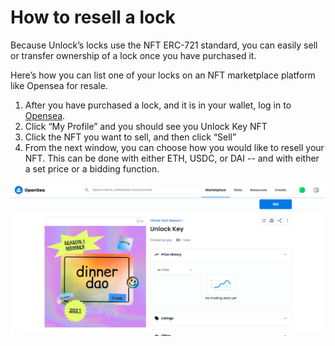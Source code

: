 # How to resell a lock

Because Unlock’s locks use the NFT ERC-721 standard, you can easily sell or transfer ownership of a lock once you have purchased it. 

Here’s how you can list one of your locks on an NFT marketplace platform like Opensea for resale.

1. After you have purchased a lock, and it is in your wallet, log in to [Opensea](https://opensea.io/).
2. Click “My Profile” and you should see you Unlock Key NFT
3. Click the NFT you want to sell, and then click “Sell”
4. From the next window, you can choose how you would like to resell your NFT. This can be done with either ETH, USDC, or DAI -- and with either a set price or a bidding function.

![](../../.gitbook/assets/screen-shot-2021-08-07-at-1.43.35-am.png)



